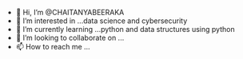 - 👋 Hi, I’m @CHAITANYABEERAKA
- 👀 I’m interested in ...data science and cybersecurity
- 🌱 I’m currently learning ...python and data structures using python
- 💞️ I’m looking to collaborate on ...
- 📫 How to reach me ...

<!---
CHAITANYABEERAKA/CHAITANYABEERAKA is a ✨ special ✨ repository because its `README.md` (this file) appears on your GitHub profile.
You can click the Preview link to take a look at your changes.
--->
